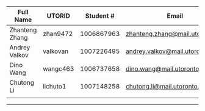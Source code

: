 | Full Name    | UTORID | Student # | Email                          | Best Way to Contact      |  Github Username |
|--------------|--------|-----------|--------------------------------|--------------------------|------------------|
|Zhanteng Zhang|zhan9472|1006867963 |zhanteng.zhang@mail.utoronto.ca |7789858879                |zhantengZhang     |
|Andrey Valkov |valkovan|1007226495 |andrey.valkov@mail.utoronto.ca  |TNTCurrent01#7000         |scriptgenerator64 |
|Dino Wang     |wangc463|1006737658 |dino.wang@mail.utoronto.ca      |dino.wang@mail.utoronto.ca|3orind-o          |
|Chutong Li    |lichuto1|1007148258 |chutong.li@mail.utoronto.ca     |chutong.li@mail.utoronto.ca|uptomeg          |
|           |        |            |       |                     |                  |

---